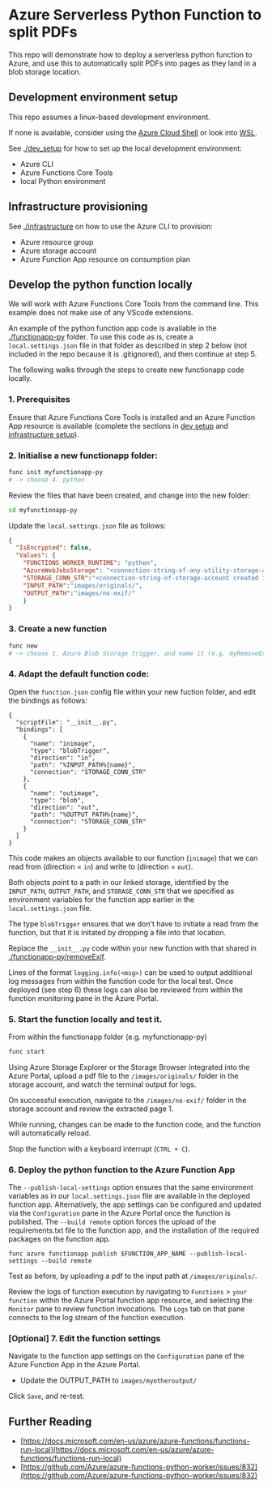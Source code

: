 # Azure Serverless Python Function to split PDFs

This repo will demonstrate how to deploy a serverless python function to Azure, and use this to automatically split PDFs into pages as they land in a blob storage location.


## Development environment setup
This repo assumes a linux-based development environment. 

If none is available, consider using the [Azure Cloud Shell](https://docs.microsoft.com/en-gb/azure/cloud-shell/quickstart) or look into [WSL](https://docs.microsoft.com/en-us/windows/wsl/install).

See [./dev_setup](./dev_setup) for how to set up the local development environment:
- Azure CLI
- Azure Functions Core Tools
- local Python environment

## Infrastructure provisioning
See [./infrastructure](./infrastructure) on how to use the Azure CLI to provision:
- Azure resource group
- Azure storage account
- Azure Function App resource on consumption plan

## Develop the python function locally
We will work with Azure Functions Core Tools from the command line. This example does not make use of any VScode extensions.

An example of the python function app code is available in the [./functionapp-py](./functionapp-py) folder. To use this code as is, create a `local.settings.json` file in that folder as described in step 2 below (not included in the repo because it is .gitignored), and then continue at step 5.

The following walks through the steps to create new functionapp code locally.

### 1. Prerequisites
Ensure that Azure Functions Core Tools is installed and an Azure Function App resource is available (complete the sections in [dev setup](dev_setup/readme.md) and [infrastructure setup](./infrastructure/readme.md)).

### 2. Initialise a new functionapp folder:
```sh
func init myfunctionapp-py
# -> choose 4. python
```

Review the files that have been created, and change into the new folder:
```sh
cd myfunctionapp-py
```

Update the `local.settings.json` file as follows:
```json
{
  "IsEncrypted": false,
  "Values": {
    "FUNCTIONS_WORKER_RUNTIME": "python",
    "AzureWebJobsStorage": "<connection-string-of-any-utility-storage-account, or same as next>",
    "STORAGE_CONN_STR":"<connection-string-of-storage-account created infrastructure setup>",
    "INPUT_PATH":"images/originals/",
    "OUTPUT_PATH":"images/no-exif/"
    }
}
```

### 3. Create a new function

```sh
func new 
# -> choose 1. Azure Blob Storage trigger, and name it (e.g. myRemoveExif)
```

### 4. Adapt the default function code:

Open the `function.json` config file within your new fuction folder, and edit the bindings as follows:
```
{
  "scriptFile": "__init__.py",
  "bindings": [
    {
      "name": "inimage",
      "type": "blobTrigger",
      "direction": "in",
      "path": "%INPUT_PATH%{name}",
      "connection": "STORAGE_CONN_STR"
    },
    {
      "name": "outimage",
      "type": "blob",
      "direction": "out",
      "path": "%OUTPUT_PATH%{name}",
      "connection": "STORAGE_CONN_STR"
    }
  ]
}
```

This code makes an objects available to our function (`inimage`) that we can read from (direction = `in`) and write to (direction = `out`).

Both objects point to a path in our linked storage, identified by the `INPUT_PATH`, `OUTPUT_PATH`, and `STORAGE_CONN_STR` that we specified as environment variables for the function app earlier in the `local.settings.json` file. 

The type `blobTrigger` ensures that we don't have to initiate a read from the function, but that it is initated by dropping a file into that location. 

Replace the `__init__.py` code within your new function with that shared in [./functionapp-py/removeExif](./functionapp-py/removeExif).

Lines of the format `logging.info(<msg>)` can be used to output additional log messages from within the function code for the local test. Once deployed (see step 6) these logs can also be reviewed from within the function monitoring pane in the Azure Portal.


### 5. Start the function locally and test it.

From within the functionapp folder (e.g. myfunctionapp-py)
```sh
func start
```

Using Azure Storage Explorer or the Storage Browser integrated into the Azure Portal, upload a pdf file to the `/images/originals/` folder in the storage account, and watch the terminal output for logs. 

On successful execution, navigate to the `/images/no-exif/` folder in the storage account and review the extracted page 1.

While running, changes can be made to the function code, and the function will automatically reload. 

Stop the function with a keyboard interrupt (`CTRL + C`).


### 6. Deploy the python function to the Azure Function App

The `--publish-local-settings` option ensures that the same environment variables as in our `local.settings.json` file are available in the deployed function app. Alternatively, the app settings can be configured and updated via the `Configuration` pane in the Azure Portal once the function is published. The `--build remote` option forces the upload of the requirements.txt file to the function app, and the installation of the required packages on the function app.
```
func azure functionapp publish $FUNCTION_APP_NAME --publish-local-settings --build remote
```

Test as before, by uploading a pdf to the input path at `/images/originals/`.

Review the logs of function execution by navigating to `Functions` > `your function` within the Azure Portal function app resource, and selecting the `Monitor` pane to review function invocations. The `Logs` tab on that pane connects to the log stream of the function execution.

### [Optional] 7. Edit the function settings

Navigate to the function app settings on the `Configuration` pane of the Azure Function App in the Azure Portal. 

- Update the OUTPUT_PATH to `images/myotheroutput/`

Click `Save`, and re-test.


## Further Reading
- [https://docs.microsoft.com/en-us/azure/azure-functions/functions-run-local](https://docs.microsoft.com/en-us/azure/azure-functions/functions-run-local)
- [https://github.com/Azure/azure-functions-python-worker/issues/832](https://github.com/Azure/azure-functions-python-worker/issues/832)
